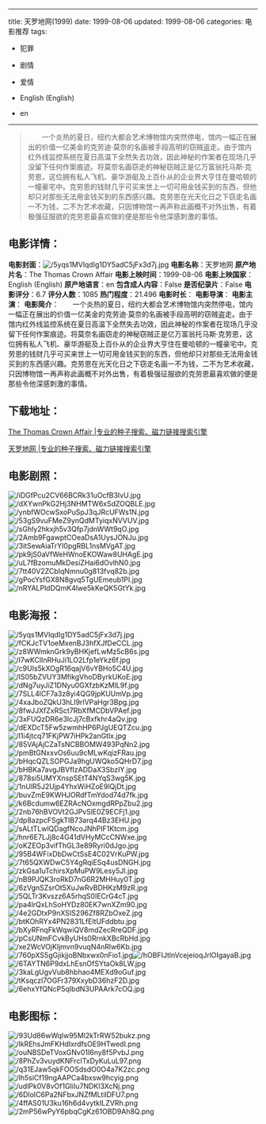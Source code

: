 
---
title: 天罗地网(1999)
date: 1999-08-06
updated: 1999-08-06
categories: 电影推荐
tags:
- 犯罪
- 剧情
- 爱情

- English (English)
- en
---


> 　　一个炎热的夏日，纽约大都会艺术博物馆内突然停电，馆内一幅正在展出的价值一亿美金的克劳迪·莫奈的名画被手段高明的窃贼盗走。由于馆内红外线监控系统在夏日高温下全然失去功效，因此神秘的作案者在现场几乎没留下任何作案痕迹。将莫奈名画窃走的神秘窃贼正是亿万富翁托马斯·克劳恩，这位拥有私人飞机、豪华游艇及上百仆从的企业界大亨住在曼哈顿的一幢豪宅中。克劳恩的钱财几乎可买来世上一切可用金钱买到的东西，但他却只对那些无法用金钱买到的东西感兴趣。克劳恩在光天化日之下窃走名画一不为钱，二不为艺术收藏，只因博物馆一再声称此画概不对外出售，有着极强征服欲的克劳恩最喜欢做的便是那些令他深感刺激的事情。

## **电影详情**：

**电影封面**：<img src="https://image.tmdb.org/t/p/w200/5yqs1MVlqdIg1DY5adC5jFx3d7j.jpg" alt="/5yqs1MVlqdIg1DY5adC5jFx3d7j.jpg" title="/5yqs1MVlqdIg1DY5adC5jFx3d7j.jpg">
**电影名称**：天罗地网
**原产地片名**：The Thomas Crown Affair
**电影上映时间**：1999-08-06
**电影上映国家**：English (English)
**原产地语言**：en
**包含成人内容**：False
**是否纪录片**：False
**电影评分**：6.7
**评分人数**：1085
**热门程度**：21.496
**电影时长**：
**电影导演**：
**电影主演**：
**电影简介**：　　一个炎热的夏日，纽约大都会艺术博物馆内突然停电，馆内一幅正在展出的价值一亿美金的克劳迪·莫奈的名画被手段高明的窃贼盗走。由于馆内红外线监控系统在夏日高温下全然失去功效，因此神秘的作案者在现场几乎没留下任何作案痕迹。将莫奈名画窃走的神秘窃贼正是亿万富翁托马斯·克劳恩，这位拥有私人飞机、豪华游艇及上百仆从的企业界大亨住在曼哈顿的一幢豪宅中。克劳恩的钱财几乎可买来世上一切可用金钱买到的东西，但他却只对那些无法用金钱买到的东西感兴趣。克劳恩在光天化日之下窃走名画一不为钱，二不为艺术收藏，只因博物馆一再声称此画概不对外出售，有着极强征服欲的克劳恩最喜欢做的便是那些令他深感刺激的事情。

## **下载地址**：
[The Thomas Crown Affair |专业的种子搜索、磁力链接搜索引擎](https://movie.amd794.com:2083/?search=The%20Thomas%20Crown%20Affair&ordering=&mode=match_phrase&page_size=10&page=1)

[天罗地网 |专业的种子搜索、磁力链接搜索引擎](https://movie.amd794.com:2083/?search=%E5%A4%A9%E7%BD%97%E5%9C%B0%E7%BD%91&ordering=&mode=match_phrase&page_size=10&page=1)
 

## **电影剧照**：
<img src="https://image.tmdb.org/t/p/original/iDGfPcu2CV66BCRk31uOcfB3IvU.jpg" alt="/iDGfPcu2CV66BCRk31uOcfB3IvU.jpg" title="/iDGfPcu2CV66BCRk31uOcfB3IvU.jpg"><img src="https://image.tmdb.org/t/p/original/dXYwnPkG2Hj3NHMTW6xSdZOQBLE.jpg" alt="/dXYwnPkG2Hj3NHMTW6xSdZOQBLE.jpg" title="/dXYwnPkG2Hj3NHMTW6xSdZOQBLE.jpg"><img src="https://image.tmdb.org/t/p/original/ynbfWOcwSxoPuSpJ3qJRcUFWs1N.jpg" alt="/ynbfWOcwSxoPuSpJ3qJRcUFWs1N.jpg" title="/ynbfWOcwSxoPuSpJ3qJRcUFWs1N.jpg"><img src="https://image.tmdb.org/t/p/original/53gS9vuFMeZ9ynQdMTyiqxNVVUV.jpg" alt="/53gS9vuFMeZ9ynQdMTyiqxNVVUV.jpg" title="/53gS9vuFMeZ9ynQdMTyiqxNVVUV.jpg"><img src="https://image.tmdb.org/t/p/original/sGhIy2hkxjh5v3Qfp7jdnWWt9qO.jpg" alt="/sGhIy2hkxjh5v3Qfp7jdnWWt9qO.jpg" title="/sGhIy2hkxjh5v3Qfp7jdnWWt9qO.jpg"><img src="https://image.tmdb.org/t/p/original/2Amb9FgawptCOeaDsA1UysJONJu.jpg" alt="/2Amb9FgawptCOeaDsA1UysJONJu.jpg" title="/2Amb9FgawptCOeaDsA1UysJONJu.jpg"><img src="https://image.tmdb.org/t/p/original/3itSewAiaTrYI0pgRBL1nsMVgAT.jpg" alt="/3itSewAiaTrYI0pgRBL1nsMVgAT.jpg" title="/3itSewAiaTrYI0pgRBL1nsMVgAT.jpg"><img src="https://image.tmdb.org/t/p/original/pk9jS0aVfWeHWnoEKOWaw8UHAgE.jpg" alt="/pk9jS0aVfWeHWnoEKOWaw8UHAgE.jpg" title="/pk9jS0aVfWeHWnoEKOWaw8UHAgE.jpg"><img src="https://image.tmdb.org/t/p/original/uL7fBzomuMkDesiZHai6dOvlhN0.jpg" alt="/uL7fBzomuMkDesiZHai6dOvlhN0.jpg" title="/uL7fBzomuMkDesiZHai6dOvlhN0.jpg"><img src="https://image.tmdb.org/t/p/original/7tt40V2ZCbIqNmnu0g813fvq82b.jpg" alt="/7tt40V2ZCbIqNmnu0g813fvq82b.jpg" title="/7tt40V2ZCbIqNmnu0g813fvq82b.jpg"><img src="https://image.tmdb.org/t/p/original/gPocYsfGX8N8gvq5TgUEmeub1PI.jpg" alt="/gPocYsfGX8N8gvq5TgUEmeub1PI.jpg" title="/gPocYsfGX8N8gvq5TgUEmeub1PI.jpg"><img src="https://image.tmdb.org/t/p/original/nRYALPldDQmK4lwe5kKeQK5GtYk.jpg" alt="/nRYALPldDQmK4lwe5kKeQK5GtYk.jpg" title="/nRYALPldDQmK4lwe5kKeQK5GtYk.jpg">

## **电影海报**：
<img src="https://image.tmdb.org/t/p/original/5yqs1MVlqdIg1DY5adC5jFx3d7j.jpg" alt="/5yqs1MVlqdIg1DY5adC5jFx3d7j.jpg" title="/5yqs1MVlqdIg1DY5adC5jFx3d7j.jpg"><img src="https://image.tmdb.org/t/p/original/fCKJcTV1oeMxenBJ3hfXJfDeCCL.jpg" alt="/fCKJcTV1oeMxenBJ3hfXJfDeCCL.jpg" title="/fCKJcTV1oeMxenBJ3hfXJfDeCCL.jpg"><img src="https://image.tmdb.org/t/p/original/z8WWmknGrk9yBHKjefLwMz5cB6s.jpg" alt="/z8WWmknGrk9yBHKjefLwMz5cB6s.jpg" title="/z8WWmknGrk9yBHKjefLwMz5cB6s.jpg"><img src="https://image.tmdb.org/t/p/original/l7wKClInRHuJi1LO2Lfp1eYkz6f.jpg" alt="/l7wKClInRHuJi1LO2Lfp1eYkz6f.jpg" title="/l7wKClInRHuJi1LO2Lfp1eYkz6f.jpg"><img src="https://image.tmdb.org/t/p/original/c9UIs5kXOgR16qajV6vYBHo5C4U.jpg" alt="/c9UIs5kXOgR16qajV6vYBHo5C4U.jpg" title="/c9UIs5kXOgR16qajV6vYBHo5C4U.jpg"><img src="https://image.tmdb.org/t/p/original/lS05bZVUY3MfikgVhoDByrkUKoE.jpg" alt="/lS05bZVUY3MfikgVhoDByrkUKoE.jpg" title="/lS05bZVUY3MfikgVhoDByrkUKoE.jpg"><img src="https://image.tmdb.org/t/p/original/dNg7uyJiZ1DNyu0GXfzbKzMlL9f.jpg" alt="/dNg7uyJiZ1DNyu0GXfzbKzMlL9f.jpg" title="/dNg7uyJiZ1DNyu0GXfzbKzMlL9f.jpg"><img src="https://image.tmdb.org/t/p/original/7SLL4lCF7a3z8yi4QG9jpKUUmVp.jpg" alt="/7SLL4lCF7a3z8yi4QG9jpKUUmVp.jpg" title="/7SLL4lCF7a3z8yi4QG9jpKUUmVp.jpg"><img src="https://image.tmdb.org/t/p/original/4xaJboZQkU3hLl9rIVPaHgr3Bpg.jpg" alt="/4xaJboZQkU3hLl9rIVPaHgr3Bpg.jpg" title="/4xaJboZQkU3hLl9rIVPaHgr3Bpg.jpg"><img src="https://image.tmdb.org/t/p/original/8fwJJXfZxRSct7RbXfMCDbVPAef.jpg" alt="/8fwJJXfZxRSct7RbXfMCDbVPAef.jpg" title="/8fwJJXfZxRSct7RbXfMCDbVPAef.jpg"><img src="https://image.tmdb.org/t/p/original/3xFUQzDR6e3lcJj7cBxfkhr4aQv.jpg" alt="/3xFUQzDR6e3lcJj7cBxfkhr4aQv.jpg" title="/3xFUQzDR6e3lcJj7cBxfkhr4aQv.jpg"><img src="https://image.tmdb.org/t/p/original/dEXDcT5Fw5zwmhHP6PJgUEQTZcu.jpg" alt="/dEXDcT5Fw5zwmhHP6PJgUEQTZcu.jpg" title="/dEXDcT5Fw5zwmhHP6PJgUEQTZcu.jpg"><img src="https://image.tmdb.org/t/p/original/l1i4jtcq71FKjPW7iHPk2anGtlx.jpg" alt="/l1i4jtcq71FKjPW7iHPk2anGtlx.jpg" title="/l1i4jtcq71FKjPW7iHPk2anGtlx.jpg"><img src="https://image.tmdb.org/t/p/original/85VAjAjCZaTsNCBBOMW493PqNn2.jpg" alt="/85VAjAjCZaTsNCBBOMW493PqNn2.jpg" title="/85VAjAjCZaTsNCBBOMW493PqNn2.jpg"><img src="https://image.tmdb.org/t/p/original/pmBtGNxxvOs6uu9cMLwKqizFRau.jpg" alt="/pmBtGNxxvOs6uu9cMLwKqizFRau.jpg" title="/pmBtGNxxvOs6uu9cMLwKqizFRau.jpg"><img src="https://image.tmdb.org/t/p/original/bHqcQZLSOPGJa9hgUWQko5QHrD7.jpg" alt="/bHqcQZLSOPGJa9hgUWQko5QHrD7.jpg" title="/bHqcQZLSOPGJa9hgUWQko5QHrD7.jpg"><img src="https://image.tmdb.org/t/p/original/bHBKa7avgJBVfIzADDaX3SbzIY.jpg" alt="/bHBKa7avgJBVfIzADDaX3SbzIY.jpg" title="/bHBKa7avgJBVfIzADDaX3SbzIY.jpg"><img src="https://image.tmdb.org/t/p/original/878si5UMYXnspSEtT4NYqS3wg5K.jpg" alt="/878si5UMYXnspSEtT4NYqS3wg5K.jpg" title="/878si5UMYXnspSEtT4NYqS3wg5K.jpg"><img src="https://image.tmdb.org/t/p/original/1nUlR5J2Ujp4YhxWiHZoE9lQjDt.jpg" alt="/1nUlR5J2Ujp4YhxWiHZoE9lQjDt.jpg" title="/1nUlR5J2Ujp4YhxWiHZoE9lQjDt.jpg"><img src="https://image.tmdb.org/t/p/original/buvZmE9KWHJORdfTmYdod74d7fk.jpg" alt="/buvZmE9KWHJORdfTmYdod74d7fk.jpg" title="/buvZmE9KWHJORdfTmYdod74d7fk.jpg"><img src="https://image.tmdb.org/t/p/original/k6Bcdumw6EZRAcNOxmgdRPpZbu2.jpg" alt="/k6Bcdumw6EZRAcNOxmgdRPpZbu2.jpg" title="/k6Bcdumw6EZRAcNOxmgdRPpZbu2.jpg"><img src="https://image.tmdb.org/t/p/original/2nb76hBVOVt2GJPvSlE0Z9ECFj1.jpg" alt="/2nb76hBVOVt2GJPvSlE0Z9ECFj1.jpg" title="/2nb76hBVOVt2GJPvSlE0Z9ECFj1.jpg"><img src="https://image.tmdb.org/t/p/original/dp8azpcFSgkTIB73arq44Bz3EHU.jpg" alt="/dp8azpcFSgkTIB73arq44Bz3EHU.jpg" title="/dp8azpcFSgkTIB73arq44Bz3EHU.jpg"><img src="https://image.tmdb.org/t/p/original/sALtTLwlQDagfNcoJNhPIF1Ktcm.jpg" alt="/sALtTLwlQDagfNcoJNhPIF1Ktcm.jpg" title="/sALtTLwlQDagfNcoJNhPIF1Ktcm.jpg"><img src="https://image.tmdb.org/t/p/original/hnr6E7LJj8c4G41dVHyMCcCNWxe.jpg" alt="/hnr6E7LJj8c4G41dVHyMCcCNWxe.jpg" title="/hnr6E7LJj8c4G41dVHyMCcCNWxe.jpg"><img src="https://image.tmdb.org/t/p/original/oKZEOp3vifThGL3e89Ryri0dJgo.jpg" alt="/oKZEOp3vifThGL3e89Ryri0dJgo.jpg" title="/oKZEOp3vifThGL3e89Ryri0dJgo.jpg"><img src="https://image.tmdb.org/t/p/original/95B4WFixDbDwCtSsE4C02VrKuPW.jpg" alt="/95B4WFixDbDwCtSsE4C02VrKuPW.jpg" title="/95B4WFixDbDwCtSsE4C02VrKuPW.jpg"><img src="https://image.tmdb.org/t/p/original/7t65QXWDwC5Y4gRqiESq4usDNGH.jpg" alt="/7t65QXWDwC5Y4gRqiESq4usDNGH.jpg" title="/7t65QXWDwC5Y4gRqiESq4usDNGH.jpg"><img src="https://image.tmdb.org/t/p/original/zkGsa1uTchirsXpMuPW9Lesy5JI.jpg" alt="/zkGsa1uTchirsXpMuPW9Lesy5JI.jpg" title="/zkGsa1uTchirsXpMuPW9Lesy5JI.jpg"><img src="https://image.tmdb.org/t/p/original/nB9PJQK3roRkD7nG6R2MHHuy0T.jpg" alt="/nB9PJQK3roRkD7nG6R2MHHuy0T.jpg" title="/nB9PJQK3roRkD7nG6R2MHHuy0T.jpg"><img src="https://image.tmdb.org/t/p/original/6zVgnSZsrOt5XuJwRvBDHKzM9zR.jpg" alt="/6zVgnSZsrOt5XuJwRvBDHKzM9zR.jpg" title="/6zVgnSZsrOt5XuJwRvBDHKzM9zR.jpg"><img src="https://image.tmdb.org/t/p/original/5QLTr3Kvszz6A5rhqS0IECrG4cT.jpg" alt="/5QLTr3Kvszz6A5rhqS0IECrG4cT.jpg" title="/5QLTr3Kvszz6A5rhqS0IECrG4cT.jpg"><img src="https://image.tmdb.org/t/p/original/pa4lrQxLhSoHYDz80EK7wnXZm90.jpg" alt="/pa4lrQxLhSoHYDz80EK7wnXZm90.jpg" title="/pa4lrQxLhSoHYDz80EK7wnXZm90.jpg"><img src="https://image.tmdb.org/t/p/original/4e2GDtxP9nXSIS296Zf8RZbOxeZ.jpg" alt="/4e2GDtxP9nXSIS296Zf8RZbOxeZ.jpg" title="/4e2GDtxP9nXSIS296Zf8RZbOxeZ.jpg"><img src="https://image.tmdb.org/t/p/original/btKOhRYx4PN2831LfEltUFddbtu.jpg" alt="/btKOhRYx4PN2831LfEltUFddbtu.jpg" title="/btKOhRYx4PN2831LfEltUFddbtu.jpg"><img src="https://image.tmdb.org/t/p/original/bXyRFnqFkWqwiQV8mdZecRreQDF.jpg" alt="/bXyRFnqFkWqwiQV8mdZecRreQDF.jpg" title="/bXyRFnqFkWqwiQV8mdZecRreQDF.jpg"><img src="https://image.tmdb.org/t/p/original/pCsUNmFCvkByUHs0RrnkXBcRbHd.jpg" alt="/pCsUNmFCvkByUHs0RrnkXBcRbHd.jpg" title="/pCsUNmFCvkByUHs0RrnkXBcRbHd.jpg"><img src="https://image.tmdb.org/t/p/original/xe2WcVOjKIjmvn9vuqN4nRlw6Kb.jpg" alt="/xe2WcVOjKIjmvn9vuqN4nRlw6Kb.jpg" title="/xe2WcVOjKIjmvn9vuqN4nRlw6Kb.jpg"><img src="https://image.tmdb.org/t/p/original/760pXS5gGjikjjoBNbxwx0nFio1.jpg" alt="/760pXS5gGjikjjoBNbxwx0nFio1.jpg" title="/760pXS5gGjikjjoBNbxwx0nFio1.jpg"><img src="https://image.tmdb.org/t/p/original/hOBFIJtlnVcejeioqJrlOIgayaB.jpg" alt="/hOBFIJtlnVcejeioqJrlOIgayaB.jpg" title="/hOBFIJtlnVcejeioqJrlOIgayaB.jpg"><img src="https://image.tmdb.org/t/p/original/6TAYTN6P9dxLhEsnOfSYtaOk8LW.jpg" alt="/6TAYTN6P9dxLhEsnOfSYtaOk8LW.jpg" title="/6TAYTN6P9dxLhEsnOfSYtaOk8LW.jpg"><img src="https://image.tmdb.org/t/p/original/3kaLgUgvVub8hbhao4MEXd9oGuf.jpg" alt="/3kaLgUgvVub8hbhao4MEXd9oGuf.jpg" title="/3kaLgUgvVub8hbhao4MEXd9oGuf.jpg"><img src="https://image.tmdb.org/t/p/original/tKsqczl7OGFr379XxybD36hzF2D.jpg" alt="/tKsqczl7OGFr379XxybD36hzF2D.jpg" title="/tKsqczl7OGFr379XxybD36hzF2D.jpg"><img src="https://image.tmdb.org/t/p/original/6ehxYfQNcP5qIbdN3UPAArk7cOQ.jpg" alt="/6ehxYfQNcP5qIbdN3UPAArk7cOQ.jpg" title="/6ehxYfQNcP5qIbdN3UPAArk7cOQ.jpg">

## **电影图标**：
<img src="https://image.tmdb.org/t/p/original/93Ud86wWqlw95Ml2kTrRW52bukz.png" alt="/93Ud86wWqlw95Ml2kTrRW52bukz.png" title="/93Ud86wWqlw95Ml2kTrRW52bukz.png"><img src="https://image.tmdb.org/t/p/original/lkREhsJmFKHdIxrdfsOE9HTwedI.png" alt="/lkREhsJmFKHdIxrdfsOE9HTwedI.png" title="/lkREhsJmFKHdIxrdfsOE9HTwedI.png"><img src="https://image.tmdb.org/t/p/original/ouNBSDeTVoxGNv01I6ny8f5PvbJ.png" alt="/ouNBSDeTVoxGNv01I6ny8f5PvbJ.png" title="/ouNBSDeTVoxGNv01I6ny8f5PvbJ.png"><img src="https://image.tmdb.org/t/p/original/8PhZv3vuydKNFrcITxDyKuLuL97.png" alt="/8PhZv3vuydKNFrcITxDyKuLuL97.png" title="/8PhZv3vuydKNFrcITxDyKuLuL97.png"><img src="https://image.tmdb.org/t/p/original/q31EJaw5qkFOOSdsdO0O4a7K2zc.png" alt="/q31EJaw5qkFOOSdsdO0O4a7K2zc.png" title="/q31EJaw5qkFOOSdsdO0O4a7K2zc.png"><img src="https://image.tmdb.org/t/p/original/lh5siCf19ngAAPCa4bxsw9hcyig.png" alt="/lh5siCf19ngAAPCa4bxsw9hcyig.png" title="/lh5siCf19ngAAPCa4bxsw9hcyig.png"><img src="https://image.tmdb.org/t/p/original/udlPk0V8vOf1GIiIu7NDKI3XcNj.png" alt="/udlPk0V8vOf1GIiIu7NDKI3XcNj.png" title="/udlPk0V8vOf1GIiIu7NDKI3XcNj.png"><img src="https://image.tmdb.org/t/p/original/6DloIC6Pa2NFbxJNZfMLtilDFU7.png" alt="/6DloIC6Pa2NFbxJNZfMLtilDFU7.png" title="/6DloIC6Pa2NFbxJNZfMLtilDFU7.png"><img src="https://image.tmdb.org/t/p/original/4ffAS01U3ku16h6d4vytkILZVRh.png" alt="/4ffAS01U3ku16h6d4vytkILZVRh.png" title="/4ffAS01U3ku16h6d4vytkILZVRh.png"><img src="https://image.tmdb.org/t/p/original/2mP56wPyY6pbqCgKz61OBD9Ah8Q.png" alt="/2mP56wPyY6pbqCgKz61OBD9Ah8Q.png" title="/2mP56wPyY6pbqCgKz61OBD9Ah8Q.png">
